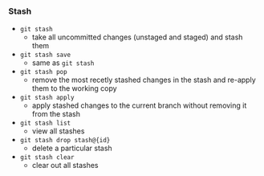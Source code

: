 ### Stash
- `git stash`
    - take all uncommitted changes (unstaged and staged) and stash them
- `git stash save`
    - same as `git stash`
- `git stash pop`
    - remove the most recetly stashed changes in the stash and re-apply them to the working copy
- `git stash apply`
    - apply stashed changes to the current branch without removing it from the stash
- `git stash list`
    - view all stashes
- `git stash drop stash@{id}`
    - delete a particular stash
- `git stash clear`
    - clear out all stashes